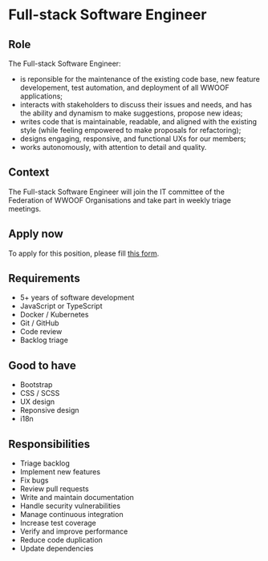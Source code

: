 # Full-stack Software Engineer

## Role

The Full-stack Software Engineer:

- is reponsible for the maintenance of the existing code base, new feature developement, test automation, and deployment of all WWOOF applications;
- interacts with stakeholders to discuss their issues and needs, and has the ability and dynamism to make suggestions, propose new ideas;
- writes code that is maintainable, readable, and aligned with the existing style (while feeling empowered to make proposals for refactoring);
- designs engaging, responsive, and functional UXs for our members;
- works autonomously, with attention to detail and quality.

## Context

The Full-stack Software Engineer will join the IT committee of the Federation of WWOOF Organisations and take part in weekly triage meetings.

## Apply now

To apply for this position, please fill [this form](http://foo.com).

## Requirements

- 5+ years of software development
- JavaScript or TypeScript
- Docker / Kubernetes
- Git / GitHub
- Code review
- Backlog triage

## Good to have

- Bootstrap
- CSS / SCSS
- UX design
- Reponsive design
- i18n

## Responsibilities

- Triage backlog
- Implement new features
- Fix bugs
- Review pull requests
- Write and maintain documentation
- Handle security vulnerabilities
- Manage continuous integration
- Increase test coverage
- Verify and improve performance
- Reduce code duplication
- Update dependencies
